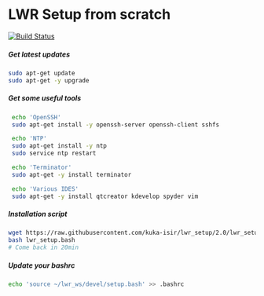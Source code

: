# LWR Setup from scratch

[![Build Status](https://travis-ci.org/kuka-isir/lwr_setup.svg?branch=master)](https://travis-ci.org/kuka-isir/lwr_setup)

##### Get latest updates
```bash
sudo apt-get update
sudo apt-get -y upgrade
```
##### Get some useful tools
```bash
 echo 'OpenSSH'
 sudo apt-get install -y openssh-server openssh-client sshfs

 echo 'NTP'
 sudo apt-get install -y ntp
 sudo service ntp restart

 echo 'Terminator'
 sudo apt-get -y install terminator

 echo 'Various IDES'
 sudo apt-get -y install qtcreator kdevelop spyder vim
```
##### Installation script
```bash
wget https://raw.githubusercontent.com/kuka-isir/lwr_setup/2.0/lwr_setup.bash
bash lwr_setup.bash
# Come back in 20min
```

##### Update your bashrc
```bash
echo 'source ~/lwr_ws/devel/setup.bash' >> .bashrc
```
